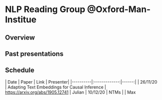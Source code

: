 # NLP Reading Group @Oxford-Man-Institue

## Overview

## Past presentations

## Schedule
| Date   |      Paper      |  Link | Presenter|
|----------|:-------------:|------:|
| 26/11/20 |  Adapting Text Embeddings for Causal Inference | https://arxiv.org/abs/1905.12741 | Julian
| 10/12/20 | NTMs | | Max
